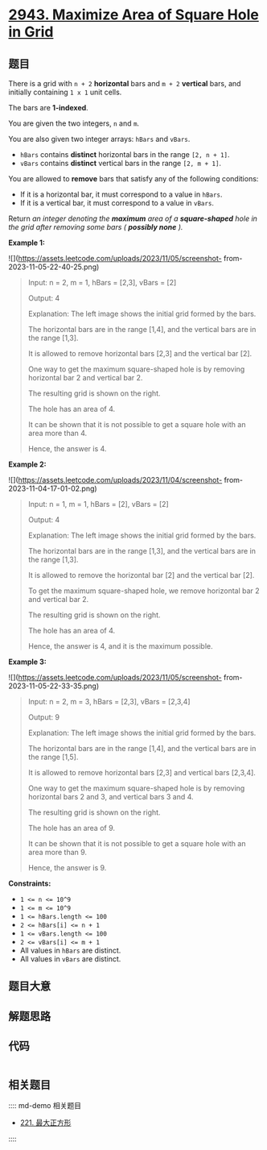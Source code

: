 # [2943. Maximize Area of Square Hole in Grid](https://leetcode.com/problems/maximize-area-of-square-hole-in-grid/)

## 题目

There is a grid with `n + 2` **horizontal** bars and `m + 2` **vertical**
bars, and initially containing `1 x 1` unit cells.

The bars are **1-indexed**.

You are given the two integers, `n` and `m`.

You are also given two integer arrays: `hBars` and `vBars`.

- `hBars` contains **distinct** horizontal bars in the range `[2, n + 1]`.
- `vBars` contains **distinct** vertical bars in the range `[2, m + 1]`.

You are allowed to **remove** bars that satisfy any of the following
conditions:

- If it is a horizontal bar, it must correspond to a value in `hBars`.
- If it is a vertical bar, it must correspond to a value in `vBars`.

Return _an integer denoting the **maximum** area of a **square-shaped** hole
in the grid after removing some bars ( **possibly none** )._

**Example 1:**

![](https://assets.leetcode.com/uploads/2023/11/05/screenshot-
from-2023-11-05-22-40-25.png)

> Input: n = 2, m = 1, hBars = [2,3], vBars = [2]
>
> Output: 4
>
> Explanation: The left image shows the initial grid formed by the bars.
>
> The horizontal bars are in the range [1,4], and the vertical bars are in the range [1,3].
>
> It is allowed to remove horizontal bars [2,3] and the vertical bar [2].
>
> One way to get the maximum square-shaped hole is by removing horizontal bar 2 and vertical bar 2.
>
> The resulting grid is shown on the right.
>
> The hole has an area of 4.
>
> It can be shown that it is not possible to get a square hole with an area more than 4.
>
> Hence, the answer is 4.

**Example 2:**

![](https://assets.leetcode.com/uploads/2023/11/04/screenshot-
from-2023-11-04-17-01-02.png)

> Input: n = 1, m = 1, hBars = [2], vBars = [2]
>
> Output: 4
>
> Explanation: The left image shows the initial grid formed by the bars.
>
> The horizontal bars are in the range [1,3], and the vertical bars are in the range [1,3].
>
> It is allowed to remove the horizontal bar [2] and the vertical bar [2].
>
> To get the maximum square-shaped hole, we remove horizontal bar 2 and vertical bar 2.
>
> The resulting grid is shown on the right.
>
> The hole has an area of 4.
>
> Hence, the answer is 4, and it is the maximum possible.

**Example 3:**

![](https://assets.leetcode.com/uploads/2023/11/05/screenshot-
from-2023-11-05-22-33-35.png)

> Input: n = 2, m = 3, hBars = [2,3], vBars = [2,3,4]
>
> Output: 9
>
> Explanation: The left image shows the initial grid formed by the bars.
>
> The horizontal bars are in the range [1,4], and the vertical bars are in the range [1,5].
>
> It is allowed to remove horizontal bars [2,3] and vertical bars [2,3,4].
>
> One way to get the maximum square-shaped hole is by removing horizontal bars 2 and 3, and vertical bars 3 and 4.
>
> The resulting grid is shown on the right.
>
> The hole has an area of 9.
>
> It can be shown that it is not possible to get a square hole with an area more than 9.
>
> Hence, the answer is 9.

**Constraints:**

- `1 <= n <= 10^9`
- `1 <= m <= 10^9`
- `1 <= hBars.length <= 100`
- `2 <= hBars[i] <= n + 1`
- `1 <= vBars.length <= 100`
- `2 <= vBars[i] <= m + 1`
- All values in `hBars` are distinct.
- All values in `vBars` are distinct.

## 题目大意

## 解题思路

## 代码

```javascript

```

## 相关题目

:::: md-demo 相关题目

- [221. 最大正方形](https://leetcode.com/problems/maximal-square)

::::
